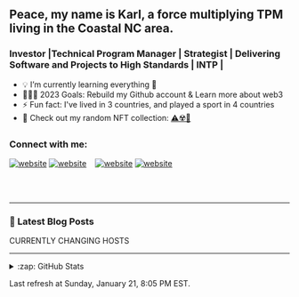 ## Peace, my name is Karl, a force multiplying TPM living in the Coastal NC area.

### Investor |Technical Program Manager | Strategist | Delivering Software and Projects to High Standards | INTP |

- 💡 I’m currently learning everything 🤣
- 🏋🏾‍♂️ 2023 Goals: Rebuild my Github account & Learn more about web3
- ⚡ Fun fact: I've lived in 3 countries, and played a sport in 4 countries
- 👀 Check out my random NFT collection: [⚠️☢️💊](https://y.at/pod/yatmosphere?members=e8b5818b-15a0-4dbe-9547-c72ab58c6cad)

### Connect with me:

[![website](./img/globe-light.svg)](https://lovgrowth.com/#gh-light-mode-only)
[![website](./img/globe-dark.svg)](https://lovgrowth.com/#gh-dark-mode-only)
&nbsp;&nbsp;
[![website](./img/linkedin-light.svg)](https://www.linkedin.com/in/jacksonk1asset/#gh-light-mode-only)
[![website](./img/linkedin-dark.svg)](https://www.linkedin.com/in/jacksonk1asset/#gh-dark-mode-only)

<br />
<br />

---

### 📕 Latest Blog Posts

<!-- BLOG-POST-LIST:START -->
CURRENTLY CHANGING HOSTS

---

<details>
  <summary>:zap: GitHub Stats</summary>

  <img align="left" alt="jacksonk1asset's GitHub Stats" src="https://github-readme-stats.vercel.app/api?username=jacksonk1asset&show_icons=true&hide_border=false&title_color=ff652f&icon_color=FFE400&bg_color=09131B&text_color=ffffff&border_color=0c1a25" />

</details>

[website]: https://lovgrowth.com
[linkedin]: https://www.linkedin.com/in/jacksonk1asset/

Last refresh at Sunday, January 21, 8:05 PM EST.
